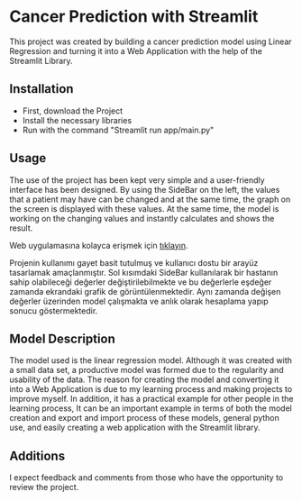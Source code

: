 # Cancer Prediction with Streamlit

This project was created by building a cancer prediction model using Linear Regression and turning it into a Web Application with the help of the Streamlit Library.

## Installation
* First, download the Project
* Install the necessary libraries
* Run with the command "Streamlit run app/main.py"

## Usage
The use of the project has been kept very simple and a user-friendly interface has been designed. By using the SideBar on the left, the values that a patient may have can be changed and at the same time, the graph on the screen is displayed with these values. At the same time, the model is working on the changing values and instantly calculates and shows the result.

Web uygulamasına kolayca erişmek için [tıklayın](https://web-application-to-cancer-prediction.streamlit.app/).

Projenin kullanımı gayet basit tutulmuş ve kullanıcı dostu bir arayüz tasarlamak amaçlanmıştır. Sol kısımdaki SideBar kullanılarak bir hastanın sahip olabileceği değerler değiştirilebilmekte ve bu değerlerle eşdeğer
zamanda ekrandaki grafik de görüntülenmektedir. Aynı zamanda değişen değerler üzerinden model çalışmakta ve anlık olarak hesaplama yapıp sonucu göstermektedir.

## Model Description

The model used is the linear regression model. Although it was created with a small data set, a productive model was formed due to the regularity and usability of the data.
The reason for creating the model and converting it into a Web Application is due to my learning process and making projects to improve myself. In addition, it has a practical example for other people in the learning process,
It can be an important example in terms of both the model creation and export and import process of these models, general python use, and easily creating a web application with the Streamlit library.

## Additions
I expect feedback and comments from those who have the opportunity to review the project.
